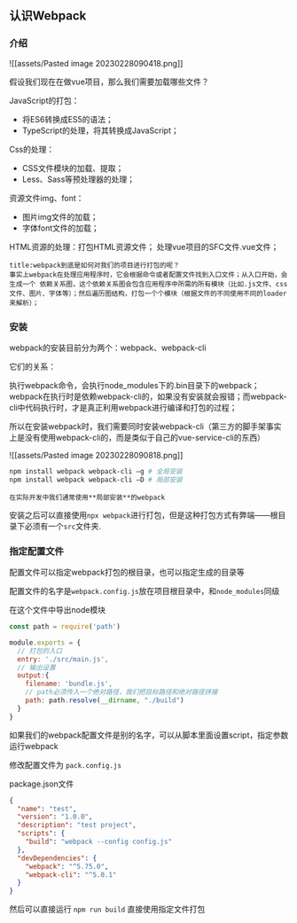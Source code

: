 ## 认识Webpack

### 介绍

![[assets/Pasted image 20230228090418.png]]

假设我们现在在做vue项目，那么我们需要加载哪些文件？

JavaScript的打包：
- 将ES6转换成ES5的语法；
- TypeScript的处理，将其转换成JavaScript；

Css的处理：
- CSS文件模块的加载、提取；
- Less、Sass等预处理器的处理；

资源文件img、font：
- 图片img文件的加载；
- 字体font文件的加载；

HTML资源的处理：打包HTML资源文件；
处理vue项目的SFC文件.vue文件；


```ad-summary
title:webpack到底是如何对我们的项目进行打包的呢？
事实上webpack在处理应用程序时，它会根据命令或者配置文件找到入口文件；从入口开始，会生成一个 依赖关系图，这个依赖关系图会包含应用程序中所需的所有模块（比如.js文件、css文件、图片、字体等）；然后遍历图结构，打包一个个模块（根据文件的不同使用不同的loader来解析）；
```



### 安装

webpack的安装目前分为两个：webpack、webpack-cli

它们的关系：

执行webpack命令，会执行node_modules下的.bin目录下的webpack；webpack在执行时是依赖webpack-cli的，如果没有安装就会报错；而webpack-cli中代码执行时，才是真正利用webpack进行编译和打包的过程；

所以在安装webpack时，我们需要同时安装webpack-cli（第三方的脚手架事实上是没有使用webpack-cli的，而是类似于自己的vue-service-cli的东西）

![[assets/Pasted image 20230228090818.png]]

```bash
npm install webpack webpack-cli –g # 全局安装
npm install webpack webpack-cli –D # 局部安装
```

```ad-info
在实际开发中我们通常使用**局部安装**的webpack
```

安装之后可以直接使用`npx webpack`进行打包，但是这种打包方式有弊端——根目录下必须有一个`src`文件夹.

### 指定配置文件

配置文件可以指定webpack打包的根目录，也可以指定生成的目录等

配置文件的名字是`webpack.config.js`放在项目根目录中，和`node_modules`同级

在这个文件中导出node模块

```js
const path = require('path')

module.exports = {
  // 打包的入口
  entry: './src/main.js',
  // 输出设置
  output:{
    filename: 'bundle.js',
    // path必须传入一个绝对路径，我们把目标路径和绝对路径拼接
    path: path.resolve(__dirname, "./build")
  }
}
```

如果我们的webpack配置文件是别的名字，可以从脚本里面设置script，指定参数运行webpack

修改配置文件为 `pack.config.js`

package.json文件

```json
{
  "name": "test",
  "version": "1.0.0",
  "description": "test project",
  "scripts": {
    "build": "webpack --config config.js"
  },
  "devDependencies": {
    "webpack": "^5.75.0",
    "webpack-cli": "^5.0.1"
  }
}
```

然后可以直接运行 `npm run build` 直接使用指定文件打包